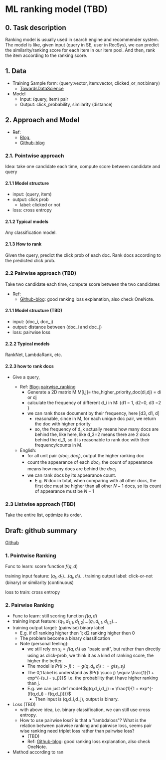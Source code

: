# ML ranking model (TBD)

## 0. Task description

Ranking model is usually used in search engine and recommender system. The model is like, given input (query in SE, user in RecSys), we can predict the similarity/ranking score for each item in our item pool. And then, rank the item according to the ranking score.

## 1. Data



- Training Sample form: (query:vector, item:vector, clicked_or_not:binary)
  - [TowardsDataScience](https://towardsdatascience.com/learning-to-rank-with-python-scikit-learn-327a5cfd81f)
- Model
  - Input: (query, item) pair
  - Output: click_probability, similarity (distance)


## 2. Approach and Model

- Ref:
  - [Blog](https://lucidworks.com/post/abcs-learning-to-rank/), 
  - [Github-blog](https://everdark.github.io/k9/notebooks/ml/learning_to_rank/learning_to_rank.html)


### 2.1. Pointwise approach

Idea: take one candidate each time, compute score between candidate and query

#### 2.1.1 Model structure

- input: (query, item)
- output: click prob
  - label: clicked or not
- loss: cross entropy

#### 2.1.2 Typical models

Any classification model.

#### 2.1.3 How to rank

Given the query, predict the click prob of each doc. 
Rank docs according to the predicted click prob.



### 2.2 Pairwise approach (TBD)

Take two candidate each time, compute score between the two candidates

- Ref:
  - [Github-blog](https://gombru.github.io/2019/04/03/ranking_loss/): good ranking loss explanation, also check OneNote.

#### 2.1.1 Model structure (TBD)

- input: (doc_i, doc_j)
- output: distance between (doc_i and doc_j)
- loss: pairwise loss


#### 2.2.2 Typical models

RankNet, LambdaRank, etc.


#### 2.2.3 how to rank docs

- Give a query,

  - Ref: [Blog-pairwise_ranking](https://www.questionpro.com/tour/pairwise-ranking-and-comparison.html)
    - Generate a 2D matrix M M[i,j]= the_higher_priority_doc(di,dj) = di or dj
    - calculate the frequency of different d_i in M: \{d1 = 1, d2=0, d3 =2 \}
    - we can rank those document by their frequency, here [d3, d1, d]
      - reasonable, since in M, for each unique doc pair, we return the doc with higher priority
      - so, the frequency of d_k actually means how many docs are behind the, like here, like d_3=2 means there are 2 docs behind the d_3, so it is reasonable to rank doc with their frequency/counts in M.
  - English:
    - for all unit pair $(doc_i,doc_j)$, output the higher ranking doc
    - count the appearance of each $doc_i$, the count of appearance means how many docs are behind the $doc_i$
    - we can rank docs by its appearance count. 
      - E.g. $N$ doc in total, when comparing with all other docs, the first doc must be higher than all other $N-1$ docs, so its count of appearance must be $N-1$



### 2.3 Listwise approach (TBD)

Take the entire list, optimize its order.


## Draft: github summary


[Github](https://everdark.github.io/k9/notebooks/ml/learning_to_rank/learning_to_rank.html)

### 1. Pointwise Ranking

Func to learn: score function $f(q,d)$

training input feature: $(q_1,d_1) \dots (q_i,d_i) \dots$
training output label: click-or-not (binary) or similarity (continuous)

loss to train: cross entropy


### 2. Pairwise Ranking

- Func to learn: still scoring function $f(q,d)$
- training input feature:  $(q_1,d_{1,1},d_{1,2}) \dots (q_i,d_{i,1},d_{i,2}) \dots$
- training output target: (pairwise) binary label
  - E.g. if d1 ranking higher then 1; d2 ranking higher then 0
  - The problem become a binary classification
  - Note (personal feeling): 
    - we still rely on $s_i = f(q,d_i)$ as "basic unit", but rather than directly using as click-prob, we think it as a kind of ranking score, the higher the better.
    - The model is $Pr(i \succ j) : = g(q,d_i,d_j) : = g(s_i,s_j)$
    - The 0,1 label is understand as $Pr(i \succ j) \equiv \frac{1}{1 + exp^{-(s_i - s_j)}}$ i.e. the probability that i have higher ranking than j.
    - E.g. we can just def model $g(q,d_i,d_j) := \frac{1}{1 + exp^{-(f(q,d_i) - f(q,d_j))}}$
      - Then input is (q,d_i,d_j), output is binary.
- Loss (TBD)
  - with above idea, i.e. binary classification, we can still use cross entropy.
  - How to use pairwise loss? is that a "lambdaloss"? What is the relation between pairwise ranking and pairwise loss, seems pair wise ranking need triplet loss rather than pairwise loss?
    - (TBD)
    - Ref: [Github-blog](https://gombru.github.io/2019/04/03/ranking_loss/): good ranking loss explanation, also check OneNote.
- Method according to ran


